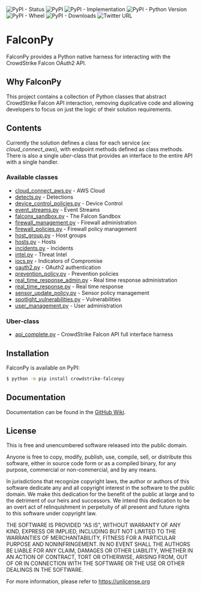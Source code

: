 ![PyPI - Status](https://img.shields.io/pypi/status/crowdstrike-falconpy)
![PyPI](https://img.shields.io/pypi/v/crowdstrike-falconpy)
![PyPI - Implementation](https://img.shields.io/pypi/implementation/crowdstrike-falconpy)
![PyPI - Python Version](https://img.shields.io/pypi/pyversions/crowdstrike-falconpy)
![PyPI - Wheel](https://img.shields.io/pypi/wheel/crowdstrike-falconpy)
![PyPI - Downloads](https://img.shields.io/pypi/dm/crowdstrike-falconpy)
![Twitter URL](https://img.shields.io/twitter/url?label=Follow%20%40CrowdStrike&style=social&url=https%3A%2F%2Ftwitter.com%2FCrowdStrike)

# FalconPy
FalconPy provides a Python native harness for interacting with the CrowdStrike Falcon OAuth2 API.

## Why FalconPy
This project contains a collection of Python classes that abstract CrowdStrike Falcon API interaction, removing duplicative code and allowing developers to focus on just the logic of their solution requirements.

## Contents
Currently the solution defines a class for each service (_ex: cloud_connect_aws_), with endpoint methods defined as class methods. There is also a single _uber_-class that provides an interface to the entire API with a single handler.

### Available classes
+ [cloud_connect_aws.py](src/falconpy/cloud_connect_aws.py) - AWS Cloud
+ [detects.py](src/falconpy/detects.py) - Detections
+ [device_control_policies.py](src/falconpy/device_control_policies.py) - Device Control
+ [event_streams.py](src/falconpy/event_streams.py) - Event Streams
+ [falconx_sandbox.py](src/falconpy/falconx_sandbox.py) - The Falcon Sandbox
+ [firewall_management.py](src/falconpy/firewall_management.py) - Firewall administration
+ [firewall_policies.py](src/falconpy/firewall_policies.py) - Firewall policy management
+ [host_group.py](src/falconpy/host_group.py) - Host groups
+ [hosts.py](src/falconpy/hosts.py) - Hosts
+ [incidents.py](src/falconpy/incidents.py) - Incidents
+ [intel.py](src/falconpy/intel.py) - Threat Intel
+ [iocs.py](src/falconpy/iocs.py) - Indicators of Compromise
+ [oauth2.py](src/falconpy/oauth2.py) - OAuth2 authentication
+ [prevention_policy.py](src/falconpy/prevention_policy.py) - Prevention policies
+ [real_time_response_admin.py](src/falconpy/real_time_response_admin.py) - Real time response administration
+ [real_time_response.py](src/falconpy/real_time_response.py) - Real time response
+ [sensor_update_policy.py](src/falconpy/sensor_update_policy.py) - Sensor policy management
+ [spotlight_vulnerabilities.py](src/falconpy/spotlight_vulnerabilities.py) - Vulnerabilities
+ [user_management.py](src/falconpy/user_management.py) - User administration

### Uber-class
+ [api_complete.py](src/falconpy/api_complete.py) - CrowdStrike Falcon API full interface harness

## Installation
FalconPy is available on PyPI:
```bash
$ python -m pip install crowdstrike-falconpy
```

## Documentation
Documentation can be found in the [GitHub Wiki](https://github.com/CrowdStrike/falconpy/wiki).

## License
This is free and unencumbered software released into the public domain.

Anyone is free to copy, modify, publish, use, compile, sell, or
distribute this software, either in source code form or as a compiled
binary, for any purpose, commercial or non-commercial, and by any
means.

In jurisdictions that recognize copyright laws, the author or authors
of this software dedicate any and all copyright interest in the
software to the public domain. We make this dedication for the benefit
of the public at large and to the detriment of our heirs and
successors. We intend this dedication to be an overt act of
relinquishment in perpetuity of all present and future rights to this
software under copyright law.

THE SOFTWARE IS PROVIDED "AS IS", WITHOUT WARRANTY OF ANY KIND,
EXPRESS OR IMPLIED, INCLUDING BUT NOT LIMITED TO THE WARRANTIES OF
MERCHANTABILITY, FITNESS FOR A PARTICULAR PURPOSE AND NONINFRINGEMENT.
IN NO EVENT SHALL THE AUTHORS BE LIABLE FOR ANY CLAIM, DAMAGES OR
OTHER LIABILITY, WHETHER IN AN ACTION OF CONTRACT, TORT OR OTHERWISE,
ARISING FROM, OUT OF OR IN CONNECTION WITH THE SOFTWARE OR THE USE OR
OTHER DEALINGS IN THE SOFTWARE.

For more information, please refer to <https://unlicense.org>

